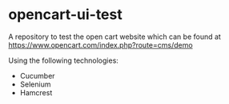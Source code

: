 # opencart-ui-test

A repository to test the open cart website which can be found at https://www.opencart.com/index.php?route=cms/demo 

Using the following technologies:

* Cucumber
* Selenium
* Hamcrest

